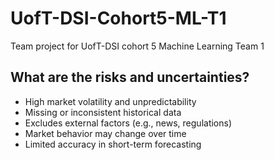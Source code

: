 # UofT-DSI-Cohort5-ML-T1
Team project for UofT-DSI cohort 5 Machine Learning Team 1




## What are the risks and uncertainties?
- High market volatility and unpredictability
- Missing or inconsistent historical data
- Excludes external factors (e.g., news, regulations)
- Market behavior may change over time
- Limited accuracy in short-term forecasting